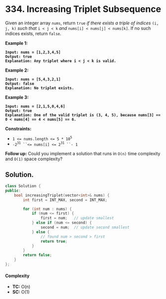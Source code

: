 # 334. Increasing Triplet Subsequence

Given an integer array `nums`, return `true` _if there exists a triple of indices_ `(i, j, k)` _such that_ `i < j < k` _and_ `nums[i] < nums[j] < nums[k]`. If no such indices exists, return `false`.

&#x20;

**Example 1:**

<pre><code><strong>Input: nums = [1,2,3,4,5]
</strong><strong>Output: true
</strong><strong>Explanation: Any triplet where i &#x3C; j &#x3C; k is valid.
</strong></code></pre>

**Example 2:**

<pre><code><strong>Input: nums = [5,4,3,2,1]
</strong><strong>Output: false
</strong><strong>Explanation: No triplet exists.
</strong></code></pre>

**Example 3:**

<pre><code><strong>Input: nums = [2,1,5,0,4,6]
</strong><strong>Output: true
</strong><strong>Explanation: One of the valid triplet is (3, 4, 5), because nums[3] == 0 &#x3C; nums[4] == 4 &#x3C; nums[5] == 6.
</strong></code></pre>

&#x20;

**Constraints:**

* `1 <= nums.length <= 5 * 10`<sup>`5`</sup>
* `-2`<sup>`31`</sup>` ``<= nums[i] <= 2`<sup>`31`</sup>` ``- 1`

&#x20;

**Follow up:** Could you implement a solution that runs in `O(n)` time complexity and `O(1)` space complexity?



## Solution.

```cpp
class Solution {
public:
    bool increasingTriplet(vector<int>& nums) {
        int first = INT_MAX, second = INT_MAX;

        for (int num : nums) {
            if (num <= first) {
                first = num;   // update smallest
            } else if (num <= second) {
                second = num;  // update second smallest
            } else {
                // found num > second > first
                return true;
            }
        }
        return false;
    }
};
```

#### Complexity

* **TC:** O(n)
* **SC:** O(1)&#x20;


